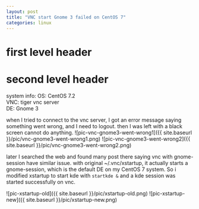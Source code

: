 ```yaml
---
layout: post
title: "VNC start Gnome 3 failed on CentOS 7"
categories: linux
---
```


first level header
=

second level header
==

system info:
OS:     CentOS 7.2  
VNC:    tiger vnc server  
DE:     Gnome 3  

when I tried to connect to the vnc server, I got an error message saying something went wrong, and I need to logout. then I was left with a black screen cannot do anything.
![pic-vnc-gnome3-went-wrong1]({{ site.baseurl }}/pic/vnc-gnome3-went-wrong1.png)
![pic-vnc-gnome3-went-wrong2]({{ site.baseurl }}/pic/vnc-gnome3-went-wrong2.png)

later I searched the web and found many post there saying vnc with gnome-session have similar issue.
with original ~/.vnc/xstartup, it actually starts a gnome-session, which is the default DE on my CentOS 7 system.
So i modified xstartup to start kde with `startkde &` and a kde session was started successfully on vnc.

![pic-xstartup-old]({{ site.baseurl }}/pic/xstartup-old.png)
![pic-xstartup-new]({{ site.baseurl }}/pic/xstartup-new.png)
